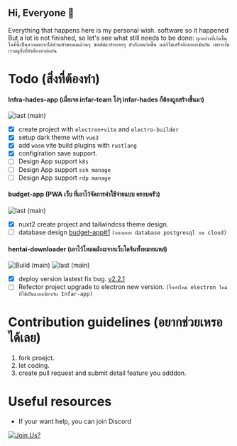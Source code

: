## Hi, Everyone 👋

Everything that happens here is my personal wish. software so it happened But a lot is not finished, so let's see what still needs to be done:
`ทุกอย่างที่เกิดขึ้นในที่นี้เป็นความอยากได้ส่วนตัวของผมล้วนๆ ซอฟต์แวร์หลายๆ ตัวก็เลยเกิดขึ้น แต่ก้ไม่เสร็จอีกเยอะเช่นกัน เพราะงั้นเรามดูสิ่งที่ยังต้องทำต่อกัน`

# Todo (สิ่งที่ต้องทำ)

#### Infra-hades-app (เมื่อเจอ infar-team โง่ๆ infar-hades ก็ต้องถูกสร้างขึ้นมา)
<!-- ![Build (main)](https://img.shields.io/github/workflow/status/touno-io/Infra-hades-app/build/main?style=flat-square) -->
![last (main)](https://img.shields.io/github/last-commit/touno-io/Infra-hades-app/main.svg?style=flat-square)

- [x] create project with `electron+vite` and `electro-builder`
- [x] setup dark theme with `vue3`
- [x] add `wasm` vite build plugins with `rustlang`
- [x] configiration save support.
- [ ] Design App support `k8s`
- [ ] Design App support `ssh manage`
- [ ] Design App support `rdp manage`

#### budget-app (PWA เว็บ ที่เอาไว้จัดการค่าใช้จ่ายแบบ ครอบครัว)
<!-- ![Build (main)](https://img.shields.io/github/workflow/status/touno-io/budget-app/build/main?style=flat-square) -->
![last (main)](https://img.shields.io/github/last-commit/touno-io/budget-app/main.svg?style=flat-square)

- [x] nuxt2 create project and tailwindcss theme design.
- [ ] database design [budget-app#1](https://github.com/touno-io/budget-app/issues/1) `(ออกแบบ database postgresql บน cloud)`

#### hentai-downloader (เอาไว้โหลดมังงะจากเว็บโดจินทั้งหมายแหล่)
![Build (main)](https://img.shields.io/github/workflow/status/touno-io/hentai-downloader/Multiplatform%20Build/main?style=flat-square)
![last (main)](https://img.shields.io/github/last-commit/touno-io/hentai-downloader/main.svg?style=flat-square)

- [x] deploy version lastest fix bug. [v2.2.1](https://github.com/touno-io/hentai-downloader/releases/tag/v2.2.1) 
- [ ] Refector project upgrade to electron new version. `(รื้อทำใหม่ electron ใหม่ ที่ใช้เป็นแบบเดียวกับ Infar-app)`

# Contribution guidelines (อยากช่วยเหรอ ได้เลย)
1. fork proejct.
2. let coding.
3. create pull request and submit detail feature you adddon.



# Useful resources
- If your want help, you can join Discord

[![Join Us?](https://discordapp.com/api/guilds/475720106471849996/widget.png?style=banner2)](https://touno.io/s/ixj7)



